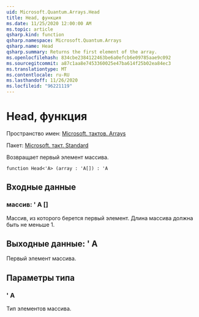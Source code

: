 ```yaml
---
uid: Microsoft.Quantum.Arrays.Head
title: Head, функция
ms.date: 11/25/2020 12:00:00 AM
ms.topic: article
qsharp.kind: function
qsharp.namespace: Microsoft.Quantum.Arrays
qsharp.name: Head
qsharp.summary: Returns the first element of the array.
ms.openlocfilehash: 834cbe2384122463be6a0efcb6e09785aae9c092
ms.sourcegitcommit: a87c1aa8e7453360025e47ba614f25b02ea84ec3
ms.translationtype: MT
ms.contentlocale: ru-RU
ms.lasthandoff: 11/26/2020
ms.locfileid: "96221119"
---
```

# <a name="head-function"></a>Head, функция

Пространство имен: [Microsoft. тактов. Arrays](xref:Microsoft.Quantum.Arrays)

Пакет: [Microsoft. такт. Standard](https://nuget.org/packages/Microsoft.Quantum.Standard)


Возвращает первый элемент массива.

```qsharp
function Head<'A> (array : 'A[]) : 'A
```


## <a name="input"></a>Входные данные

### <a name="array--a"></a>массив: ' A []

Массив, из которого берется первый элемент. Длина массива должна быть не меньше 1.



## <a name="output--a"></a>Выходные данные: ' A

Первый элемент массива.

## <a name="type-parameters"></a>Параметры типа

### <a name="a"></a>' A

Тип элементов массива.